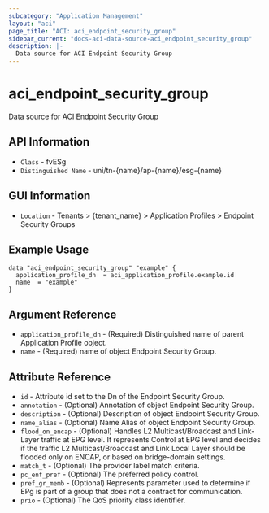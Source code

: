 ```yaml
---
subcategory: "Application Management"
layout: "aci"
page_title: "ACI: aci_endpoint_security_group"
sidebar_current: "docs-aci-data-source-aci_endpoint_security_group"
description: |-
  Data source for ACI Endpoint Security Group
---
```


# aci_endpoint_security_group #

Data source for ACI Endpoint Security Group

## API Information ##

* `Class` - fvESg
* `Distinguished Name` - uni/tn-{name}/ap-{name}/esg-{name}

## GUI Information ##

* `Location` - Tenants > {tenant_name} > Application Profiles > Endpoint Security Groups

## Example Usage ##

```hcl
data "aci_endpoint_security_group" "example" {
  application_profile_dn  = aci_application_profile.example.id
  name  = "example"
}
```

## Argument Reference ##

* `application_profile_dn` - (Required) Distinguished name of parent Application Profile object.
* `name` - (Required) name of object Endpoint Security Group.

## Attribute Reference ##

* `id` - Attribute id set to the Dn of the Endpoint Security Group.
* `annotation` - (Optional) Annotation of object Endpoint Security Group.
* `description` - (Optional) Description of object Endpoint Security Group.
* `name_alias` - (Optional) Name Alias of object Endpoint Security Group.
* `flood_on_encap` - (Optional) Handles L2 Multicast/Broadcast and Link-Layer traffic at EPG level. It represents Control at EPG level and decides if the traffic L2 Multicast/Broadcast and Link Local Layer should be flooded only on ENCAP, or based on bridge-domain settings.
* `match_t` - (Optional) The provider label match criteria.
* `pc_enf_pref` - (Optional) The preferred policy control.
* `pref_gr_memb` - (Optional) Represents parameter used to determine
                    if EPg is part of a group that does not
                    a contract for communication.
* `prio` - (Optional) The QoS priority class identifier.
